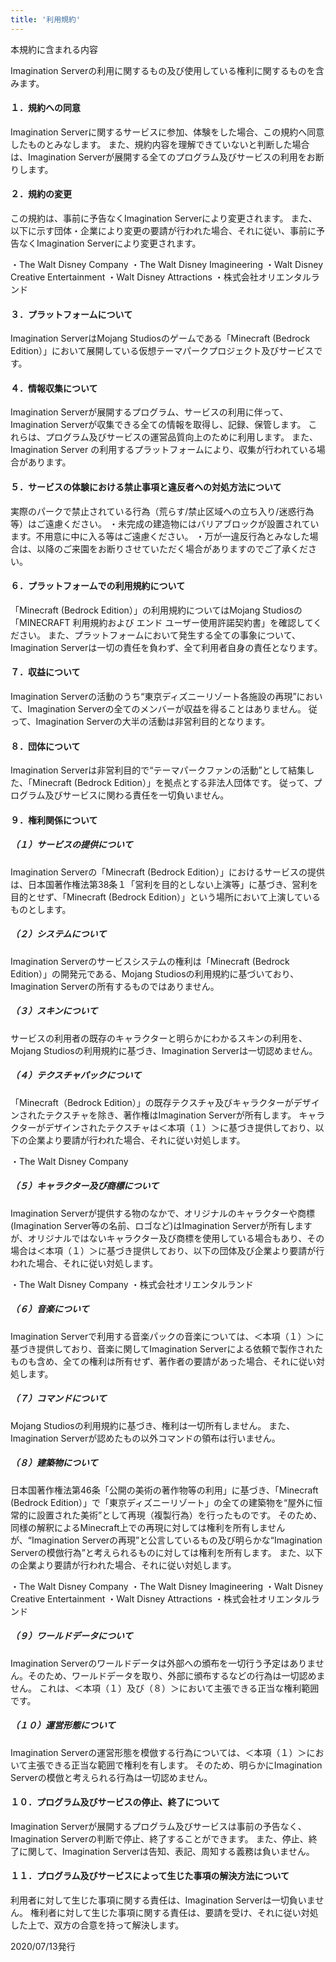 ```yaml
---
title: '利用規約'
---
```


本規約に含まれる内容

Imagination Serverの利用に関するもの及び使用している権利に関するものを含みます。

#### １．規約への同意
Imagination Serverに関するサービスに参加、体験をした場合、この規約へ同意したものとみなします。
また、規約内容を理解できていないと判断した場合は、Imagination Serverが展開する全てのプログラム及びサービスの利用をお断りします。

#### ２．規約の変更
この規約は、事前に予告なくImagination Serverにより変更されます。
また、以下に示す団体・企業により変更の要請が行われた場合、それに従い、事前に予告なくImagination Serverにより変更されます。

・The Walt Disney Company
・The Walt Disney Imagineering
・Walt Disney Creative Entertainment
・Walt Disney Attractions
・株式会社オリエンタルランド

#### ３．プラットフォームについて
Imagination ServerはMojang Studiosのゲームである「Minecraft (Bedrock Edition）」において展開している仮想テーマパークプロジェクト及びサービスです。

#### ４．情報収集について
Imagination Serverが展開するプログラム、サービスの利用に伴って、Imagination Serverが収集できる全ての情報を取得し、記録、保管します。
これらは、プログラム及びサービスの運営品質向上のために利用します。
また、Imagination Server の利用するプラットフォームにより、収集が行われている場合があります。

#### ５．サービスの体験における禁止事項と違反者への対処方法について
実際のパークで禁止されている行為（荒らす/禁止区域への立ち入り/迷惑行為等）はご遠慮ください。
・未完成の建造物にはバリアブロックが設置されています。不用意に中に入る等はご遠慮ください。
・万が一違反行為とみなした場合は、以降のご来園をお断りさせていただく場合がありますのでご了承ください。

#### ６．プラットフォームでの利用規約について
「Minecraft (Bedrock Edition）」の利用規約についてはMojang Studiosの「MINECRAFT 利用規約および エンド ユーザー使用許諾契約書」を確認してください。
また、プラットフォームにおいて発生する全ての事象について、Imagination Serverは一切の責任を負わず、全て利用者自身の責任となります。

#### ７．収益について
Imagination Serverの活動のうち“東京ディズニーリゾート各施設の再現”において、Imagination Serverの全てのメンバーが収益を得ることはありません。
従って、Imagination Serverの大半の活動は非営利目的となります。

#### ８．団体について
Imagination Serverは非営利目的で“テーマパークファンの活動”として結集した、「Minecraft (Bedrock Edition）」を拠点とする非法人団体です。
従って、プログラム及びサービスに関わる責任を一切負いません。

#### ９．権利関係について
##### （１）サービスの提供について
Imagination Serverの「Minecraft (Bedrock Edition）」におけるサービスの提供は、日本国著作権法第38条１「営利を目的としない上演等」に基づき、営利を目的とせず、「Minecraft (Bedrock Edition）」という場所において上演しているものとします。

##### （２）システムについて
Imagination Serverのサービスシステムの権利は「Minecraft (Bedrock Edition）」の開発元である、Mojang Studiosの利用規約に基づいており、Imagination Serverの所有するものではありません。

##### （３）スキンについて
サービスの利用者の既存のキャラクターと明らかにわかるスキンの利用を、Mojang Studiosの利用規約に基づき、Imagination Serverは一切認めません。

##### （４）テクスチャパックについて
「Minecraft（Bedrock Edition）」の既存テクスチャ及びキャラクターがデザインされたテクスチャを除き、著作権はImagination Serverが所有します。
キャラクターがデザインされたテクスチャは＜本項（１）＞に基づき提供しており、以下の企業より要請が行われた場合、それに従い対処します。

・The Walt Disney Company

##### （５）キャラクター及び商標について
Imagination Serverが提供する物のなかで、オリジナルのキャラクターや商標(Imagination Server等の名前、ロゴなど)はImagination Serverが所有しますが、オリジナルではないキャラクター及び商標を使用している場合もあり、その場合は＜本項（１）＞に基づき提供しており、以下の団体及び企業より要請が行われた場合、それに従い対処します。

・The Walt Disney Company
・株式会社オリエンタルランド

##### （６）音楽について
Imagination Serverで利用する音楽パックの音楽については、＜本項（１）＞に基づき提供しており、音楽に関してImagination Serverによる依頼で製作されたものも含め、全ての権利は所有せず、著作者の要請があった場合、それに従い対処します。

##### （７）コマンドについて
Mojang Studiosの利用規約に基づき、権利は一切所有しません。
また、Imagination Serverが認めたもの以外コマンドの領布は行いません。

##### （８）建築物について
日本国著作権法第46条「公開の美術の著作物等の利用」に基づき、「Minecraft (Bedrock Edition）」で「東京ディズニーリゾート」の全ての建築物を“屋外に恒常的に設置された美術”として再現（複製行為）を行ったものです。
そのため、同様の解釈によるMinecraft上での再現に対しては権利を所有しませんが、“Imagination Serverの再現”と公言しているもの及び明らかな“Imagination Serverの模倣行為”と考えられるものに対しては権利を所有します。
また、以下の企業より要請が行われた場合、それに従い対処します。

・The Walt Disney Company
・The Walt Disney Imagineering
・Walt Disney Creative Entertainment
・Walt Disney Attractions
・株式会社オリエンタルランド

##### （９）ワールドデータについて
Imagination Serverのワールドデータは外部への頒布を一切行う予定はありません。そのため、ワールドデータを取り、外部に頒布するなどの行為は一切認めません。
これは、＜本項（１）及び（８）＞において主張できる正当な権利範囲です。

##### （１０）運営形態について
Imagination Serverの運営形態を模倣する行為については、＜本項（１）＞において主張できる正当な範囲で権利を有します。
そのため、明らかにImagination Serverの模倣と考えられる行為は一切認めません。

#### １０．プログラム及びサービスの停止、終了について
Imagination Serverが展開するプログラム及びサービスは事前の予告なく、Imagination Serverの判断で停止、終了することができます。
また、停止、終了に関して、Imagination Serverは告知、表記、周知する義務は負いません。

#### １１．プログラム及びサービスによって生じた事項の解決方法について
利用者に対して生じた事項に関する責任は、Imagination Serverは一切負いません。
権利者に対して生じた事項に関する責任は、要請を受け、それに従い対処した上で、双方の合意を持って解決します。

2020/07/13発行